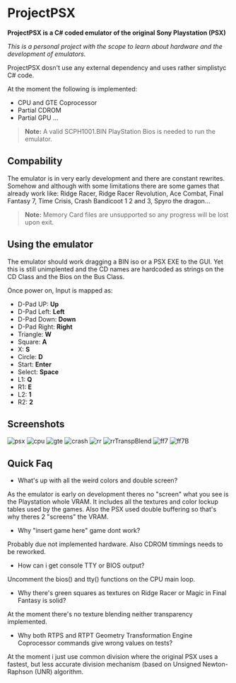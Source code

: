 # ProjectPSX

**ProjectPSX is a C# coded emulator of the original Sony Playstation (PSX)**

*This is a personal project with the scope to learn about hardware and the development of emulators.*

ProjectPSX dosn't use any external dependency and uses rather simplistyc C# code.

At the moment the following is implemented:
- CPU and GTE Coprocessor
- Partial CDROM
- Partial GPU
...

> **Note:**  A valid SCPH1001.BIN PlayStation Bios is needed to run the emulator. 

## Compability

The emulator is in very early development and there are constant rewrites. Somehow and although with some limitations there are some games that already work like:
Ridge Racer, Ridge Racer Revolution, Ace Combat, Final Fantasy 7, Time Crisis, Crash Bandicoot 1 2 and 3, Spyro the dragon...

> **Note:**  Memory Card files are unsupported so any progress will be lost upon exit.


## Using the emulator

The emulator should work dragging a BIN iso or a PSX EXE to the GUI.
Yet this is still unimplented and the CD names are hardcoded as strings on the CD Class and the Bios on the Bus Class.
 
Once power on, Input is mapped as:

* D-Pad UP: **Up**
* D-Pad Left: **Left**
* D-Pad Down: **Down**
* D-Pad Right: **Right**
* Triangle: **W**
* Square: **A**
* X: **S**
* Circle: **D**
* Start: **Enter**
* Select: **Space**
* L1: **Q**
* R1: **E**
* L2: **1**
* R2: **2**

## Screenshots
![psx](https://user-images.githubusercontent.com/28767885/60985122-30e29900-a33d-11e9-8956-4b933a2745b4.PNG)
![cpu](https://user-images.githubusercontent.com/28767885/60985112-304a0280-a33d-11e9-83b3-49a15fb1c117.PNG)
![gte](https://user-images.githubusercontent.com/28767885/60985120-30e29900-a33d-11e9-8cfa-1753b878e023.PNG)
![crash](https://user-images.githubusercontent.com/28767885/60985114-304a0280-a33d-11e9-80e2-08cd1c5abfbe.PNG)
![rr](https://user-images.githubusercontent.com/28767885/60985123-30e29900-a33d-11e9-9188-f942e44bcc3a.PNG)
![rrTranspBlend](https://user-images.githubusercontent.com/28767885/60985124-317b2f80-a33d-11e9-97b4-df9b50acd73e.PNG)
![ff7](https://user-images.githubusercontent.com/28767885/60985116-304a0280-a33d-11e9-9944-f0dfc4f085c3.PNG)
![ff7B](https://user-images.githubusercontent.com/28767885/60985118-304a0280-a33d-11e9-9170-af6902f8bd08.PNG)

## Quick Faq

- What's up with all the weird colors and double screen?

As the emulator is early on development theres no "screen" what you see is the Playstation whole VRAM. It includes all the textures and color lockup tables used by the games. Also the PSX used double buffering so that's why theres 2 "screens" the VRAM.

- Why "insert game here" game dont work?

Probably due not implemented hardware. Also CDROM timmings needs to be reworked.

- How can i get console TTY or BIOS output?

Uncomment the bios() and tty() functions on the CPU main loop.

- Why there's green squares as textures on Ridge Racer or Magic in Final Fantasy is solid?

At the moment there's no texture blending neither transparency implemented.

- Why both RTPS and RTPT Geometry Transformation Engine Coprocessor commands give wrong values on tests?

At the moment i just use common division where the original PSX uses a fastest, but less accurate division mechanism (based on Unsigned Newton-Raphson (UNR) algorithm.
